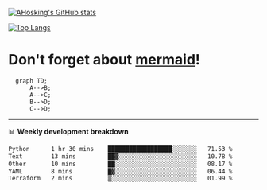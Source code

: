 [![AHosking's GitHub stats](https://github-readme-stats.vercel.app/api?username=ahosking&count_private=true&show_icons=true&theme=onedark&hide_rank=true&include_all_commits=true)](https://github.com/ahosking)

[![Top Langs](https://github-readme-stats.vercel.app/api/top-langs/?username=ahosking&layout=compact&theme=onedark)](https://github.com/ahosking)


# Don't forget about [mermaid](https://github.blog/2022-02-14-include-diagrams-markdown-files-mermaid/)!

```mermaid
  graph TD;
      A-->B;
      A-->C;
      B-->D;
      C-->D;
```
-------

📊 **Weekly development breakdown**

<!--START_SECTION:waka-->

```txt
Python      1 hr 30 mins    ██████████████████░░░░░░░   71.53 %
Text        13 mins         ██▓░░░░░░░░░░░░░░░░░░░░░░   10.78 %
Other       10 mins         ██░░░░░░░░░░░░░░░░░░░░░░░   08.17 %
YAML        8 mins          █▓░░░░░░░░░░░░░░░░░░░░░░░   06.44 %
Terraform   2 mins          ▒░░░░░░░░░░░░░░░░░░░░░░░░   01.99 %
```

<!--END_SECTION:waka-->
